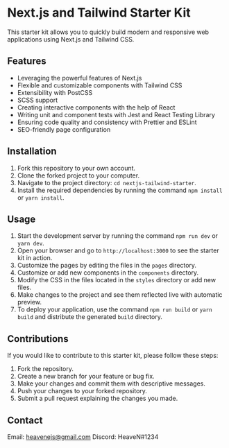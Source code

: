 # Next.js and Tailwind Starter Kit

This starter kit allows you to quickly build modern and responsive web applications using Next.js and Tailwind CSS.

## Features

- Leveraging the powerful features of Next.js
- Flexible and customizable components with Tailwind CSS
- Extensibility with PostCSS
- SCSS support
- Creating interactive components with the help of React
- Writing unit and component tests with Jest and React Testing Library
- Ensuring code quality and consistency with Prettier and ESLint
- SEO-friendly page configuration

## Installation

1. Fork this repository to your own account.
2. Clone the forked project to your computer.
3. Navigate to the project directory: `cd nextjs-tailwind-starter`.
4. Install the required dependencies by running the command `npm install` or `yarn install`.

## Usage

1. Start the development server by running the command `npm run dev` or `yarn dev`.
2. Open your browser and go to `http://localhost:3000` to see the starter kit in action.
3. Customize the pages by editing the files in the `pages` directory.
4. Customize or add new components in the `components` directory.
5. Modify the CSS in the files located in the `styles` directory or add new files.
6. Make changes to the project and see them reflected live with automatic preview.
7. To deploy your application, use the command `npm run build` or `yarn build` and distribute the generated `build` directory.

## Contributions

If you would like to contribute to this starter kit, please follow these steps:

1. Fork the repository.
2. Create a new branch for your feature or bug fix.
3. Make your changes and commit them with descriptive messages.
4. Push your changes to your forked repository.
5. Submit a pull request explaining the changes you made.

## Contact

Email: heavenejs@gmail.com
Discord: HeaveN#1234